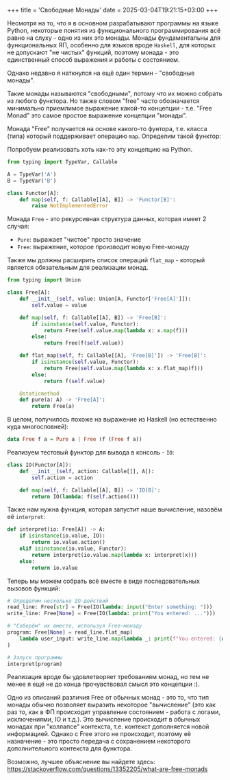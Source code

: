 +++
title = 'Свободные Монады'
date = 2025-03-04T19:21:15+03:00
+++

Несмотря на то, что я в основном разрабатывают программы на языке Python, некоторые понятия
из функционального программирования всё равно на слуху - одно из них это монады.
Монады фундаментальны для функциональных ЯП, особенно для языков вроде `Haskell`, для которых
не допускают "не чистых" функций, поэтому монада - это единственный способ выражения и работы с состоянием.

Однако недавно я наткнулся на ещё один термин - "свободные монады".

Такие монады называются "свободными", потому что их можно собрать из любого функтора.
Но также словом "free" часто обозначается минимально приемлимое выражение какой-то концепции - т.е. "Free Monad"
это самое простое выражение концепции "монады".

Монада "Free" получается на основе какого-то фунтора, т.е. класса (типа)
который поддерживает операцию `map`. Определим такой функтор:

Попробуем реализовать хоть как-то эту концепцию на Python.

```python
from typing import TypeVar, Callable

A = TypeVar('A')
B = TypeVar('B')

class Functor[A]:
    def map(self, f: Callable[[A], B]) -> 'Functor[B]':
        raise NotImplementedError
```

Монада `Free` - это рекурсивная структура данных, которая имеет 2 случая:

- `Pure`: выражает "чистое" просто значение
- `Free`: выражение, которое производит новую Free-монаду

Также мы должны расширить список операций `flat_map` - который является
обязательным для реализации монад.
    
```python
from typing import Union

class Free[A]:
    def __init__(self, value: Union[A, Functor['Free[A]']]):
        self.value = value

    def map(self, f: Callable[[A], B]) -> 'Free[B]':
        if isinstance(self.value, Functor):
            return Free(self.value.map(lambda x: x.map(f)))
        else:
            return Free(f(self.value))

    def flat_map(self, f: Callable[[A], 'Free[B]']) -> 'Free[B]':
        if isinstance(self.value, Functor):
            return Free(self.value.map(lambda x: x.flat_map(f)))
        else:
            return f(self.value)

    @staticmethod
    def pure(a: A) -> 'Free[A]':
        return Free(a)
```

В целом, получилось похоже на выражение из Haskell (но естественно куда многословней):

```haskell
data Free f a = Pure a | Free (f (Free f a))
```

Реализуем тестовый функтор для вывода в консоль - `IO`:

```python
class IO(Functor[A]):
    def __init__(self, action: Callable[[], A]):
        self.action = action

    def map(self, f: Callable[[A], B]) -> 'IO[B]':
        return IO(lambda: f(self.action()))
```

Также нам нужна функция, которая запустит наше вычисление, назовём её `interpret`:

```python
def interpret(io: Free[A]) -> A:
    if isinstance(io.value, IO):
        return io.value.action()
    elif isinstance(io.value, Functor):
        return interpret(io.value.map(lambda x: interpret(x)))
    else:
        return io.value
```

Теперь мы можем собрать всё вместе в виде последовательных вызовов функций:

```python
# Определим несколько IO-действий
read_line: Free[str] = Free(IO(lambda: input("Enter something: ")))
write_line: Free[None] = Free(IO(lambda: print("You entered: ...")))

# "Соберём" их вместе, используя Free-монаду
program: Free[None] = read_line.flat_map(
    lambda user_input: write_line.map(lambda _: print(f"You entered: {user_input}"))
)

# Запуск программы
interpret(program)
```

Реализация вроде бы удовлетворяет требованиям монад, но тем не менее
я ещё не до конца прочувствовал смысл это концепции :).

Одно из описаний различия Free от обычных монад - это то, что тип монады
обычно позволяет выразить некоторое "вычисление" (это как раз то, как
в ФП происходит управление состоянием - работа с логами, исключениями, IO и т.д.). Это вычисление происходит в обычных монадах при "коллапсе" контекста,
т.е. контекст дополняется новой информацией. Однако с Free этого не происходит, поэтому её назначение - это просто передача с сохранением некоторого дополнительного контекста для функтора.

Возможно, лучшее объяснение вы найдете здесь: 
https://stackoverflow.com/questions/13352205/what-are-free-monads